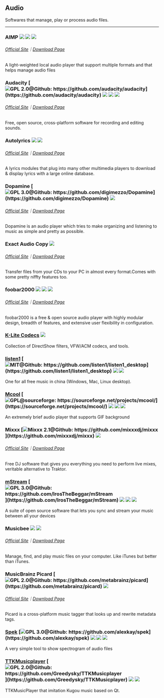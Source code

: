 ## Audio

Softwares that manage, play or process audio files.

---

### AIMP ![](../assets/earth-globe.png) ![](../assets/usb.png) ![](../assets/multi_platform.png)

###### [Official Site](https://www.aimp.ru/index.php)｜[Download Page](https://www.aimp.ru/index.php?do=download)

A light-weighted local audio player that support multiple formats and that helps manage audio files

### Audacity [![](../assets/open-source-icon.png "GPL 2.0@Github: https://github.com/audacity/audacity")](https://github.com/audacity/audacity) ![](../assets/earth-globe.png) ![](../assets/usb.png) ![](../assets/multi_platform.png)

###### [Official Site](http://www.audacityteam.org/)｜[Download Page](http://www.audacityteam.org/download/windows/)

Free, open source, cross-platform software for recording and editing sounds.

### Autolyrics ![](../assets/china.png) ![](../assets/united-states.png)

###### [Official Site](http://www.autolyric.com/)｜[Download Page](http://www.autolyric.com/en/download.html)

A lyrics modules that plug into many other multimedia players to download & display lyrics with a large online database.

### Dopamine [![](../assets/open-source-icon.png "GPL 3.0@Github: https://github.com/digimezzo/Dopamine")](https://github.com/digimezzo/Dopamine) ![](../assets/earth-globe.png)

###### [Official Site](http://www.digimezzo.com/software/dopamine/)｜[Download Page](http://www.digimezzo.com/content/software/dopamine/)

Dopamine is an audio player which tries to make organizing and listening to music as simple and pretty as possible.

### Exact Audio Copy ![](../assets/earth-globe.png)

###### [Official Site](http://exactaudiocopy.de/)｜[Download Page](http://www.exactaudiocopy.de/en/index.php/resources/download/)

Transfer files from your CDs to your PC in almost every format.Comes with some pretty niffty features too.

### foobar2000 ![](../assets/united-states.png) ![](../assets/usb.png) ![](../assets/multi_platform.png)

###### [Official Site](http://www.foobar2000.org/)｜[Download Page](http://www.foobar2000.org/download)

foobar2000 is a free & open source audio player with highly modular design, breadth of features, and extensive user flexibility in configuration.

### [K-Lite Codecs](http://www.codecguide.com/download_kl.htm) ![](../assets/united-states.png)

Collection of DirectShow filters, VFW/ACM codecs, and tools.

### [listen1](https://listen1.github.io/listen1) [![](../assets/open-source-icon.png "MIT@Github: https://github.com/listen1/listen1_desktop")](https://github.com/listen1/listen1_desktop) ![](../assets/china.png) ![](../assets/united-states.png)

One for all free music in china \(Windows, Mac, Linux desktop\).

### [Mcool](http://mcool.appinn.me/) [![](../assets/open-source-icon.png "GPL@sourceforge: https://sourceforge.net/projects/mcool/")](https://sourceforge.net/projects/mcool/) ![](../assets/china.png) ![](../assets/usb.png) ![](../assets/multi_platform.png)

An extremely brief audio player that supports GIF background

### Mixxx [![](../assets/open-source-icon.png "Mixxx 2.1@Github: https://github.com/mixxxdj/mixxx")](https://github.com/mixxxdj/mixxx) ![](../assets/earth-globe.png)

###### [Official Site](https://mixxx.org/)｜[Download Page](http://mixxx.org/download/)

Free DJ software that gives you everything you need to perform live mixes, veritable alternative to Traktor.

### [mStream](http://mstream.io/) [![](../assets/open-source-icon.png "GPL 3.0@Github:  https://github.com/IrosTheBeggar/mStream")](https://github.com/IrosTheBeggar/mStream) ![](../assets/earth-globe.png) ![](../assets/usb.png) ![](../assets/multi_platform.png)

A suite of open source software that lets you sync and stream your music between all your devices

### Musicbee ![](../assets/earth-globe.png) ![](../assets/usb.png)

###### [Official Site](http://getmusicbee.com/)｜[Download Page](http://getmusicbee.com/downloads/)

Manage, find, and play music files on your computer. Like iTunes but better than iTunes.

### MusicBrainz Picard [![](../assets/open-source-icon.png "GPL 2.0@Github: https://github.com/metabrainz/picard")](https://github.com/metabrainz/picard) ![](../assets/earth-globe.png)

###### [Official Site](https://picard.musicbrainz.org/)｜[Download Page](https://picard.musicbrainz.org/downloads/)

Picard is a cross-platform music tagger that looks up and rewrite metadata tags.

### [Spek](http://spek.cc/) [![](../assets/open-source-icon.png "GPL 3.0@Github: https://github.com/alexkay/spek")](https://github.com/alexkay/spek) ![](../assets/earth-globe.png) ![](../assets/usb.png) ![](../assets/multi_platform.png)

A very simple tool to show spectrogram of audio files

### [TTKMusicplayer](https://github.com/Greedysky/TTKMusicplayer) [![](../assets/open-source-icon.png "GPL 2.0@Github: https://github.com/Greedysky/TTKMusicplayer")](https://github.com/Greedysky/TTKMusicplayer) ![](../assets/china.png) ![](../assets/united-states.png)

TTKMusicPlayer that imitation Kugou music based on Qt.
